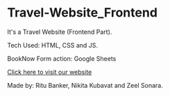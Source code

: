 # Travel-Website_Frontend
 <p>It's a Travel Website (Frontend Part).</p> 
 <p>Tech Used: HTML, CSS and JS.</p>
 <p>BookNow Form action: Google Sheets</p>
 <p><a href = "https://ritu2426.github.io/Travel-Website-Frontend/">Click here to visit our website</a></p>
 <p>Made by: Ritu Banker, Nikita Kubavat and Zeel Sonara.</p>
